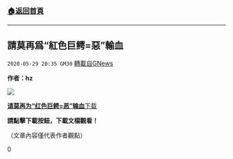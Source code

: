 ###  [:house:返回首頁](https://github.com/ourhimalayas/txt)
---

## 請莫再爲“紅色巨鳄=惡”輸血
`2020-05-29 20:35 GM30` [轉載自GNews](https://gnews.org/zh-hant/217130/)

**作者：hz**

![](https://s3.amazonaws.com/gnews-media-offload/wp-content/uploads/2020/05/29202954/image0-146-59.jpg)

[**请莫再为“红色巨鳄=恶”输血**](https://s3.amazonaws.com/gnews-media-offload/wp-content/uploads/2020/05/29202601/%E8%AF%B7%E8%8E%AB%E5%86%8D%E4%B8%BA%E2%80%9C%E7%BA%A2%E8%89%B2%E5%B7%A8%E9%B3%84%E6%81%B6%E2%80%9D%E8%BE%93%E8%A1%80.pdf)[下载](https://s3.amazonaws.com/gnews-media-offload/wp-content/uploads/2020/05/29202601/%E8%AF%B7%E8%8E%AB%E5%86%8D%E4%B8%BA%E2%80%9C%E7%BA%A2%E8%89%B2%E5%B7%A8%E9%B3%84%E6%81%B6%E2%80%9D%E8%BE%93%E8%A1%80.pdf)

**請點擊下載按鈕，下載文檔觀看！**

（文章內容僅代表作者觀點）

0
